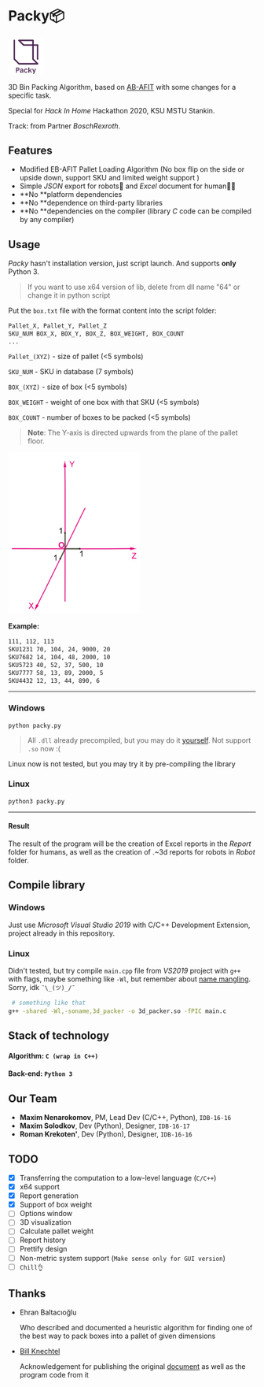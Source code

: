 # Packy📦

<img src="doc/packy_logo.png" style="zoom:7%;" />

3D Bin Packing Algorithm, based on [AB-AFIT](doc/AirForceBinPacking.pdf) with some changes for a specific task. 

Special for *Hack In Home* Hackathon 2020, KSU MSTU Stankin.

Track: from Partner *BoschRexroth*.


## Features

- Modified EB-AFIT Pallet Loading Algorithm (No box flip on the side or upside down, support SKU and limited weight support )
- Simple *JSON* export for robots🤖 and *Excel* document for human👷🏽
- **No **platform dependencies
- **No **dependence on third-party libraries
- **No **dependencies on the compiler (library *C* code can be compiled by any compiler)

## Usage

*Packy* hasn't installation version, just script launch. And supports **only** Python 3.

> If you want to use x64 version of lib, delete from dll name "64" or change it in python script

Put the `box.txt` file with the format content into the script folder:

```
Pallet_X, Pallet_Y, Pallet_Z
SKU_NUM BOX_X, BOX_Y, BOX_Z, BOX_WEIGHT, BOX_COUNT
...
```

`Pallet_(XYZ)` - size of pallet (<5 symbols)

`SKU_NUM` - SKU in database (7 symbols)

`BOX_(XYZ)` - size of box (<5 symbols)

`BOX_WEIGHT` - weight of one box with that SKU (<5 symbols)

`BOX_COUNT` - number of boxes to be packed (<5 symbols)

> **Note**: The Y-axis is directed upwards from the plane of the pallet floor.

<img src="doc/Axis.png" alt="Axis in Packy" style="zoom:80%;" />

**Example:**

```
111, 112, 113
SKU1231 70, 104, 24, 9000, 20
SKU7682 14, 104, 48, 2000, 10
SKU5723 40, 52, 37, 500, 10
SKU7777 58, 13, 89, 2000, 5
SKU4432 12, 13, 44, 890, 6
```

----

### Windows

```
python packy.py
```

> All `.dll` already precompiled, but you may do it [yourself](#compile-library). Not support  `.so` now :(  

Linux now is not tested, but you may try it by pre-compiling the library

### Linux

```
python3 packy.py
```

----

#### Result

The result of the program will be the creation of Excel reports in the *Report* folder for humans, as well as the creation of .~3d reports for robots in *Robot* folder. 

## Compile library

### Windows

Just use *Microsoft Visual Studio 2019* with C/C++ Development Extension, project already in this repository. 

### Linux

Didn't tested, but try compile `main.cpp` file from *VS2019* project with `g++` with flags, maybe something like `-Wl`, but remember about [name mangling](https://en.wikipedia.org/wiki/Name_mangling). Sorry, idk `¯\_(ツ)_/¯`

```bash
 # something like that
g++ -shared -Wl,-soname,3d_packer -o 3d_packer.so -fPIC main.c
```

## Stack of technology

#### Algorithm: `C (wrap in C++)`

#### Back-end: `Python 3`

## Our Team

- **Maxim Nenarokomov**, PM, Lead Dev (C/C++, Python), `IDB-16-16`
- **Maxim Solodkov**, Dev (Python), Designer, `IDB-16-17`
- **Roman Krekoten'**, Dev (Python), Designer,  `IDB-16-16`

## TODO

- [x] Transferring the computation to a low-level language (`C/C++`)
- [x] x64 support
- [x] Report generation
- [x] Support of box weight
- [ ] Options window
- [ ] 3D visualization
- [ ] Calculate pallet weight
- [ ] Report history
- [ ] Prettify design
- [ ] Non-metric system support (`Make sense only for GUI version`)
- [ ] `Chill👌`

Thanks
------

- Ehran Baltacıoğlu

  Who described and documented a heuristic algorithm for finding one of the best way to pack boxes into a pallet of given dimensions

- [Bill Knechtel](https://github.com/wknechtel/3d-bin-pack)

  Acknowledgement for publishing the original [document](doc/AirForceBinPacking.pdf) as well as the program code from it

